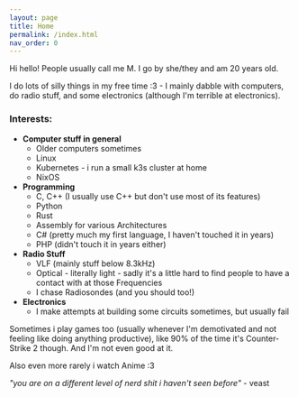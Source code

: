 ```yaml
---
layout: page
title: Home
permalink: /index.html
nav_order: 0
---
```

Hi hello! People usually call me M. I go by she/they and am 20 years old.

I do lots of silly things in my free time :3 - I mainly dabble with computers, do radio stuff, and some electronics (although I'm terrible at electronics).

### Interests:
- **Computer stuff in general**
  - Older computers sometimes
  - Linux <!-- TODO: linux journey blogpost sometime maybe -->
  - Kubernetes - i run a small k3s cluster at home
  - NixOS
- **Programming**
  - C, C++ (I usually use C++ but don't use most of its features)
  - Python
  - Rust
  - Assembly for various Architectures
  - C# (pretty much my first language, I haven't touched it in years)
  - PHP (didn't touch it in years either)
- **Radio Stuff**
  - VLF (mainly stuff below 8.3kHz)
  - Optical - literally light - sadly it's a little hard to find people to have a contact with at those Frequencies
  - I chase Radiosondes (and you should too!) <!-- TODO: link to some nice blog post about that -->
- **Electronics**
  - I make attempts at building some circuits sometimes, but usually fail

Sometimes i play games too (usually whenever I'm demotivated and not feeling like doing anything productive), like 90% of the time it's Counter-Strike 2 though. And I'm not even good at it.

Also even more rarely i watch Anime :3

_"you are on a different level of nerd shit i haven't seen before"_ - veast

